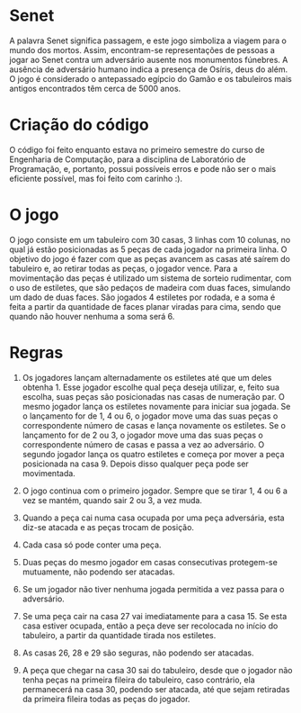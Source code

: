 # Senet
A palavra Senet significa passagem, e este jogo simboliza a viagem para o mundo dos mortos. Assim, encontram-se representações de pessoas a jogar ao Senet contra um adversário ausente nos monumentos fúnebres. A ausência de adversário humano indica a presença de Osíris, deus do além. O jogo é considerado o antepassado egípcio do Gamão e os tabuleiros mais antigos encontrados têm cerca de 5000 anos.

# Criação do código
O código foi feito enquanto estava no primeiro semestre do curso de Engenharia de Computação, para a disciplina de Laboratório de Programação, e, portanto, possui possíveis erros e pode não ser o mais eficiente possível, mas foi feito com carinho :).

# O jogo
O jogo consiste em um tabuleiro com 30 casas, 3 linhas com 10 colunas, no qual já estão posicionadas as 5 peças de cada jogador na primeira linha. O objetivo do jogo é fazer com que as peças avancem as casas até saírem do tabuleiro e, ao retirar todas as peças, o jogador vence. Para a movimentação das peças é utilizado um sistema de sorteio rudimentar, com o uso de estiletes, que são pedaços de madeira com duas faces, simulando um dado de duas faces. São jogados 4 estiletes por rodada, e a soma é feita a partir da quantidade de faces planar viradas para cima, sendo que quando não houver nenhuma a soma será 6.

# Regras
1. Os jogadores lançam alternadamente os estiletes até que um deles obtenha 1. Esse jogador escolhe qual peça deseja utilizar, e, feito sua escolha, suas peças são posicionadas nas casas de numeração par. O mesmo jogador lança os estiletes novamente para iniciar sua jogada.
Se o lançamento for de 1, 4 ou 6, o jogador move uma das suas peças o correspondente número de casas e lança novamente os estiletes.
Se o lançamento for de 2 ou 3, o jogador move uma das suas peças o correspondente número de casas e passa a vez ao adversário. O segundo jogador lança os quatro estiletes e começa por mover a peça posicionada na casa 9. Depois disso qualquer peça pode ser movimentada.

2. O jogo continua com o primeiro jogador. Sempre que se tirar 1, 4 ou 6 a vez se mantém, quando sair 2 ou 3, a vez muda.

3. Quando a peça cai numa casa ocupada por uma peça adversária, esta diz-se atacada e as peças trocam de posição.

4. Cada casa só pode conter uma peça.

5. Duas peças do mesmo jogador em casas consecutivas protegem-se mutuamente, não podendo ser atacadas.

6. Se um jogador não tiver nenhuma jogada permitida a vez passa para o adversário.

8. Se uma peça cair na casa 27 vai imediatamente para a casa 15. Se esta casa estiver ocupada, então a peça deve ser recolocada no início do tabuleiro, a partir da quantidade tirada nos estiletes.

9. As casas 26, 28 e 29 são seguras, não podendo ser atacadas.

10. A peça que chegar na casa 30 sai do tabuleiro, desde que o jogador não tenha peças na primeira fileira do tabuleiro, caso contrário, ela permanecerá na casa 30, podendo ser atacada, até que sejam retiradas da primeira fileira todas as peças do jogador.
